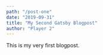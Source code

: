 ```yaml
---
path: "/post-one"
date: "2019-09-31"
title: "My Second Gatsby Blogpost"
author: "Player 2"
---
```


This is my very first blogpost.